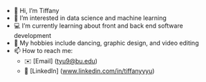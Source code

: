 - 👋 Hi, I’m Tiffany
- 👀 I’m interested in data science and machine learning
- :computer: I’m currently learning about front and back end software development
- 💃 My hobbies include dancing, graphic design, and video editing
- 📫 How to reach me:
  - :envelope: [Email] (tyu9@bu.edu)
  - :office: [LinkedIn] (www.linkedin.com/in/tiffanyyyu)

<!---
tiff03/tiff03 is a ✨ special ✨ repository because its `README.md` (this file) appears on your GitHub profile.
You can click the Preview link to take a look at your changes.
--->
